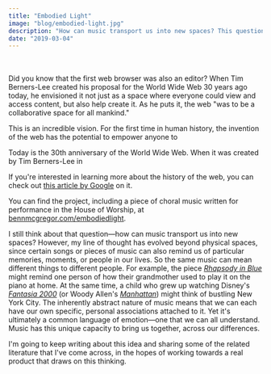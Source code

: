 ```yaml
---
title: "Embodied Light"
image: "blog/embodied-light.jpg"
description: "How can music transport us into new spaces? This question was the starting point of Embodied Light, an ongoing investigation into the connection between music and architecture, with a focus on the Bahá'í House of Worship in Santiago, Chile."
date: "2019-03-04"
---
```


&nbsp;  
&nbsp;  
Did you know that the first web browser was also an editor? When Tim Berners-Lee created his proposal for the World Wide Web 30 years ago today, he envisioned it not just as a space where everyone could view and access content, but also help create it. As he puts it, the web "was to be a collaborative space for all mankind."

This is an incredible vision. For the first time in human history, the invention of the web has the potential to empower anyone to  

Today is the 30th anniversary of the World Wide Web. When it was created by Tim Berners-Lee in

If you're interested in learning more about the history of the web, you can check out [this article by Google](https://artsandculture.google.com/theme/eAJS4WcKh7UBIQ) on it.


You can find the project, including a piece of choral music written for performance in the House of Worship, at [bennmcgregor.com/embodiedlight](https://bennmcgregor.com/embodiedlight).

I still think about that question—how can music transport us into new spaces? However, my line of thought has evolved beyond physical spaces, since certain songs or pieces of music can also remind us of particular memories, moments, or people in our lives. So the same music can mean different things to different people. For example, the piece [_Rhapsody in Blue_](https://www.youtube.com/watch?v=cH2PH0auTUU) might remind one person of how their grandmother used to play it on the piano at home. At the same time, a child who grew up watching Disney's [_Fantasia 2000_](https://www.youtube.com/watch?v=qWJ-kGuOA_Q) (or Woody Allen's [_Manhattan_](https://www.youtube.com/watch?v=g2akLhosPEg)) might think of bustling New York City. The inherently abstract nature of music means that we can each have our own specific, personal associations attached to it. Yet it's ultimately a common language of emotion—one that we can all understand. Music has this unique capacity to bring us together, across our differences.

I'm going to keep writing about this idea and sharing some of the related literature that I've come across, in the hopes of working towards a real product that draws on this thinking.
&nbsp;  
&nbsp;  
&nbsp;  
&nbsp;
